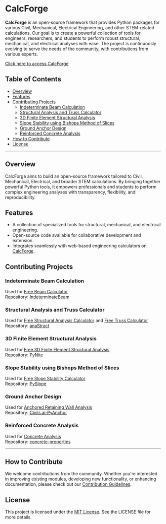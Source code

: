 # CalcForge

**CalcForge** is an open-source framework that provides Python packages for various Civil, Mechanical, Electrical Engineering, and other STEM-related calculations. Our goal is to create a powerful collection of tools for engineers, researchers, and students to perform robust structural, mechanical, and electrical analyses with ease. The project is continuously evolving to serve the needs of the community, with contributions from various experts.

[Click here to access CalcForge](https://calcforge.com/)




## Table of Contents

- [Overview](#overview)
- [Features](#features)
- [Contributing Projects](#contributing-projects)
  - [Indeterminate Beam Calculation](#indeterminate-beam-calculation)
  - [Structural Analysis and Truss Calculator](#structural-analysis-and-truss-calculator)
  - [3D Finite Element Structural Analysis](#3d-finite-element-structural-analysis)
  - [Slope Stability using Bishops Method of Slices](#slope-stability-using-bishops-method-of-slices)
  - [Ground Anchor Design](#ground-anchor-design)
  - [Reinforced Concrete Analysis](#reinforced-concrete-analysis)
- [How to Contribute](#how-to-contribute)
- [License](#license)

---

## Overview

CalcForge aims to build an open-source framework tailored to Civil, Mechanical, Electrical, and broader STEM calculations. By bringing together powerful Python tools, it empowers professionals and students to perform complex engineering analyses with transparency, flexibility, and reproducibility.

## Features

- A collection of specialized tools for structural, mechanical, and electrical engineering.
- Open-source code available for collaborative development and extension.
- Integrates seamlessly with web-based engineering calculators on [CalcForge](https://calcforge.com).

## Contributing Projects

### Indeterminate Beam Calculation

Used for [Free Beam Calculator](https://calcforge.com/1/free-beam-calculator)  
Repository: [IndeterminateBeam](https://github.com/JesseBonanno/IndeterminateBeam)

### Structural Analysis and Truss Calculator

Used for [Free Structural Analysis Calculator](https://calcforge.com/1/free-structural-analysis-calculator) and [Free Truss Calculator](https://calcforge.com/1/free-truss-calculator)  
Repository: [anaStruct](https://github.com/ritchie46/anaStruct)

### 3D Finite Element Structural Analysis

Used for [Free 3D Finite Element Structural Analysis](https://calcforge.com/2/free-3D-finite-element-structural-analysis)  
Repository: [PyNite](https://github.com/JWock82/PyNite)

### Slope Stability using Bishops Method of Slices

Used for [Free Slope Stability Calculator](https://calcforge.com/1/2/free-slope-stability-calculator)  
Repository: [PySlope](https://github.com/JesseBonanno/PySlope)

### Ground Anchor Design

Used for [Anchored Retaining Wall Analysis](https://calcforge.com/1/2/anchored-retaining-wall-analysis)  
Repository: [Civils.ai-PyAnchor](https://github.com/tunnelsai-public/Civils.ai-PyAnchor)

### Reinforced Concrete Analysis

Used for [Concrete Analysis](https://calcforge.com/concrete/1)  
Repository: [concrete-properties](https://github.com/robbievanleeuwen/concrete-properties)

---

## How to Contribute

We welcome contributions from the community. Whether you're interested in improving existing modules, developing new functionality, or enhancing documentation, please check out our [Contribution Guidelines](#).

## License

This project is licensed under the [MIT License](#). See the LICENSE file for more details.
